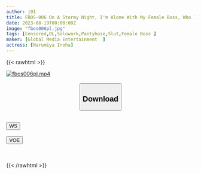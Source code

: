 ```yaml
---
author: j91
title: FBOS-006 On A Stormy Night, I'm Alone With My Female Boss, Who Is Trapped In The Company Iroha Narumiya
date: 2023-08-19T00:00:00Z
image: "fbos006pl.jpg"
tags: [Censored,OL,Solowork,Pantyhose,Slut,Female Boss ]
maker: [Global Media Entertainment  ]
actress: [Narumiya Iroha]
---
```



{{< rawhtml >}}

<div class="video" data-videoid="wsvs21fdpxm6">
    <a href="javascript:;">
        <img src="https://my.j91.asia/posts/fbos006pl/fbos006pl.jpg" width="WIDTH" height="HEIGHT" alt="fbos006pl.mp4" loading="lazy">
    </a>
</div>

<script type="text/javascript" src="https://j91.asia/asset/on-demand-ws.js"></script>

<br>
  <link rel="stylesheet" href="https://j91.asia/asset/bs5.css">
  
  <center>
  <button class="btn btn-primary" type="button" data-bs-toggle="collapse" data-bs-target=".multi-collapse" aria-expanded="false" aria-controls="multiCollapseExample1 multiCollapseExample2"><h2>Download</h2></button></center>
</p>
<div class="row">
  <div class="col">
    <div class="collapse multi-collapse" id="multiCollapseExample1">
      <div class="card card-body">
	      	      <br>
<div class="buttons">  
<a href="https://wolfstream.tv/wsvs21fdpxm6"><button class="btn-hover color-3"><i class="fa fa-download"></i> WS</button></a></div>
    </div>
  </div>
</div>
  <div class="col">
    <div class="collapse multi-collapse" id="multiCollapseExample2">
      <div class="card card-body">
	      <br>
<div class="buttons">
    <a href="https://voe.sx/u0z8vl4hmo7r.html"><button class="btn-hover color-9"><i class="fa fa-download"></i> VOE</button></a></div>
<br><br>
      </div>
    </div>
  </div>
</div>

{{< /rawhtml >}}